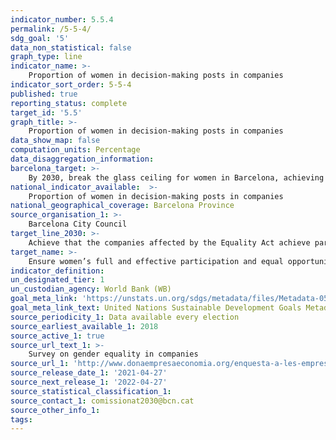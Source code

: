 ```yaml
---
indicator_number: 5.5.4
permalink: /5-5-4/
sdg_goal: '5'
data_non_statistical: false
graph_type: line
indicator_name: >-
    Proportion of women in decision-making posts in companies
indicator_sort_order: 5-5-4
published: true
reporting_status: complete
target_id: '5.5'
graph_title: >-
    Proportion of women in decision-making posts in companies
data_show_map: false
computation_units: Percentage
data_disaggregation_information:
barcelona_target: >-
    By 2030, break the glass ceiling for women in Barcelona, achieving parity in political, economic and social representation and leadership posts>-
national_indicator_available:  >-
    Proportion of women in decision-making posts in companies
national_geographical_coverage: Barcelona Province
source_organisation_1: >-
    Barcelona City Council
target_line_2030: >-
    Achieve that the companies affected by the Equality Act achieve parity in their management boards and executive structure. Target value 2030: Over 40.0%
target_name: >-
    Ensure women’s full and effective participation and equal opportunities for leadership at all levels of decision-making in political, economic and public life
indicator_definition:
un_designated_tier: 1
un_custodian_agency: World Bank (WB)
goal_meta_link: 'https://unstats.un.org/sdgs/metadata/files/Metadata-05-05-02.pdf'
goal_meta_link_text: United Nations Sustainable Development Goals Metadata (pdf 894kB)
source_periodicity_1: Data available every election
source_earliest_available_1: 2018
source_active_1: true
source_url_text_1: >-
    Survey on gender equality in companies 
source_url_1: 'http://www.donaempresaeconomia.org/enquesta-a-les-empreses-sobre-igualtat-de-genere/'
source_release_date_1: '2021-04-27'
source_next_release_1: '2022-04-27'
source_statistical_classification_1: 
source_contact_1: comissionat2030@bcn.cat
source_other_info_1:
tags:
---
```

